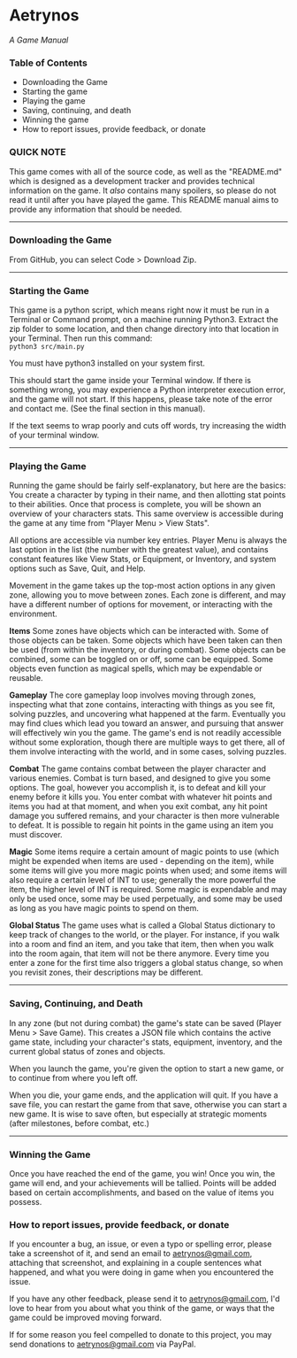 # Aetrynos
*A Game Manual*

### Table of Contents
- Downloading the Game
- Starting the game
- Playing the game
- Saving, continuing, and death
- Winning the game
- How to report issues, provide feedback, or donate

### QUICK NOTE
This game comes with all of the source code, as well as the "README.md" which is designed as a development tracker and provides technical information on the game. It *also* contains many spoilers, so please do not read it until after you have played the game. This README manual aims to provide any information that should be needed.

---
### Downloading the Game
From GitHub, you can select Code > Download Zip.

---
### Starting the Game
This game is a python script, which means right now it must be run in a Terminal or Command prompt, on a machine running Python3. Extract the zip folder to some location, and then change directory into that location in your Terminal. Then run this command:  
`python3 src/main.py`


You must have python3 installed on your system first.

This should start the game inside your Terminal window. If there is something wrong, you may experience a Python interpreter execution error, and the game will not start. If this happens, please take note of the error and contact me. (See the final section in this manual).

If the text seems to wrap poorly and cuts off words, try increasing the width of your terminal window.

---
### Playing the Game
Running the game should be fairly self-explanatory, but here are the basics:
You create a character by typing in their name, and then allotting stat points to their abilities. Once that process is complete, you will be shown an overview of your characters stats. This same overview is accessible during the game at any time from "Player Menu > View Stats".  

All options are accessible via number key entries. Player Menu is always the last option in the list (the number with the greatest value), and contains constant features like View Stats, or Equipment, or Inventory, and system options such as Save, Quit, and Help.

Movement in the game takes up the top-most action options in any given zone, allowing you to move between zones. Each zone is different, and may have a different number of options for movement, or interacting with the environment.

**Items**
Some zones have objects which can be interacted with. Some of those objects can be taken. Some objects which have been taken can then be used (from within the inventory, or during combat). Some objects can be combined, some can be toggled on or off, some can be equipped. Some objects even function as magical spells, which may be expendable or reusable.

**Gameplay**
The core gameplay loop involves moving through zones, inspecting what that zone contains, interacting with things as you see fit, solving puzzles, and uncovering what happened at the farm. Eventually you may find clues which lead you toward an answer, and pursuing that answer will effectively win you the game. The game's end is not readily accessible without some exploration, though there are multiple ways to get there, all of them involve interacting with the world, and in some cases, solving puzzles.

**Combat**
The game contains combat between the player character and various enemies. Combat is turn based, and designed to give you some options. The goal, however you accomplish it, is to defeat and kill your enemy before it kills you. You enter combat with whatever hit points and items you had at that moment, and when you exit combat, any hit point damage you suffered remains, and your character is then more vulnerable to defeat. It is possible to regain hit points in the game using an item you must discover.

**Magic**
Some items require a certain amount of magic points to use (which might be expended when items are used - depending on the item), while some items will give you more magic points when used; and some items will also require a certain level of INT to use; generally the more powerful the item, the higher level of INT is required. Some magic is expendable and may only be used once, some may be used perpetually, and some may be used as long as you have magic points to spend on them.

**Global Status**
The game uses what is called a Global Status dictionary to keep track of changes to the world, or the player. For instance, if you walk into a room and find an item, and you take that item, then when you walk into the room again, that item will not be there anymore. Every time you enter a zone for the first time also triggers a global status change, so when you revisit zones, their descriptions may be different.

---
### Saving, Continuing, and Death
In any zone (but not during combat) the game's state can be saved (Player Menu > Save Game). This creates a JSON file which contains the active game state, including your character's stats, equipment, inventory, and the current global status of zones and objects.

When you launch the game, you're given the option to start a new game, or to continue from where you left off.

When you die, your game ends, and the application will quit. If you have a save file, you can restart the game from that save, otherwise you can start a new game. It is wise to save often, but especially at strategic moments (after milestones, before combat, etc.)

---
### Winning the Game
Once you have reached the end of the game, you win! Once you win, the game will end, and your achievements will be tallied. Points will be added based on certain accomplishments, and based on the value of items you possess.

### How to report issues, provide feedback, or donate
If you encounter a bug, an issue, or even a typo or spelling error, please take a screenshot of it, and send an email to aetrynos@gmail.com, attaching that screenshot, and explaining in a couple sentences what happened, and what you were doing in game when you encountered the issue.

If you have any other feedback, please send it to aetrynos@gmail.com, I'd love to hear from you about what you think of the game, or ways that the game could be improved moving forward.

If for some reason you feel compelled to donate to this project, you may send donations to aetrynos@gmail.com via PayPal.
